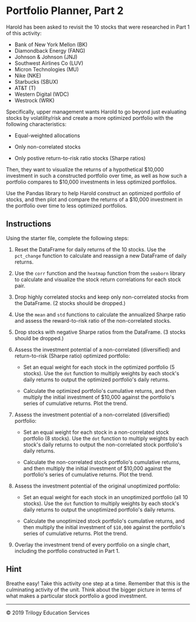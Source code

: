# Portfolio Planner, Part 2

Harold has been asked to revisit the 10 stocks that were researched in Part 1 of this activity: 

* Bank of New York Mellon (BK)
* Diamondback Energy (FANG)
* Johnson & Johnson (JNJ)
* Southwest Airlines Co (LUV)
* Micron Technologies (MU)
* Nike (NKE)
* Starbucks (SBUX)
* AT&T (T)
* Western Digital (WDC)
* Westrock (WRK) 

Specifically, upper management wants Harold to go beyond just evaluating stocks by volatility/risk and create a more optimized portfolio with the following characteristics:

* Equal-weighted allocations

* Only non-correlated stocks

* Only postive return-to-risk ratio stocks (Sharpe ratios)

Then, they want to visualize the returns of a hypothetical $10,000 investment in such a constructed portfolio over time, as well as how such a portfolio compares to $10,000 investments in less optimized portfolios. 

Use the Pandas library to help Harold construct an optimized portfolio of stocks, and then plot and compare the returns of a $10,000 investment in the portfolio over time to less optimized portfolios. 

## Instructions

Using the starter file, complete the following steps:

1. Reset the DataFrame for daily returns of the 10 stocks. Use the `pct_change` function to calculate and reassign a new DataFrame of daily returns.

1. Use the `corr` function and the `heatmap` function from the `seaborn` library to calculate and visualize the stock return correlations for each stock pair.

1. Drop highly correlated stocks and keep only non-correlated stocks from the DataFrame. (2 stocks should be dropped.) 

1. Use the `mean` and `std` functions to calculate the annualized Sharpe ratio and assess the reward-to-risk ratio of the non-correlated stocks.

1. Drop stocks with negative Sharpe ratios from the DataFrame. (3 stocks should be dropped.)

1. Assess the investment potential of a non-correlated (diversified) and return-to-risk (Sharpe ratio) optimized portfolio:

    * Set an equal weight for each stock in the optimized portfolio (5 stocks). Use the `dot` function to multiply weights by each stock's daily returns to output the optimized portfolio's daily returns.

    * Calculate the optimized portfolio's cumulative returns, and then multiply the initial investment of $10,000 against the portfolio's series of cumulative returns. Plot the trend.

1. Assess the investment potential of a non-correlated (diversified) portfolio:

    * Set an equal weight for each stock in a non-correlated stock portfolio (8 stocks). Use the `dot` function to multiply weights by each stock's daily returns to output the non-correlated stock portfolio's daily returns.

    * Calculate the non-correlated stock portfolio's cumulative returns, and then multiply the initial investment of $10,000 against the portfolio's series of cumulative returns. Plot the trend.

1. Assess the investment potential of the original unoptimized portfolio:

    * Set an equal weight for each stock in an unoptimized portfolio (all 10 stocks). Use the `dot` function to multiply weights by each stock's daily returns to output the unoptimized portfolio's daily returns.

    * Calculate the unoptimized stock portfolio's cumulative returns, and then multiply the initial investment of `$10,000` against the portfolio's series of cumulative returns. Plot the trend.

1. Overlay the investment trend of every portfolio on a single chart, including the portfolio constructed in Part 1.

## Hint

Breathe easy! Take this activity one step at a time. Remember that this is the culminating activity of the unit. Think about the bigger picture in terms of what makes a particular stock portfolio a good investment. 

- - - 
© 2019 Trilogy Education Services